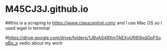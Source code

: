 # M45CJ3J.github.io

##this is a scraping to https://www.classcentral.com/ and I use Mac OS so I used wget in terminal 

#https://drive.google.com/drive/folders/1JByAS49XmTAEXyUfI6l9xdGpFSogBo_x vedio about my work

